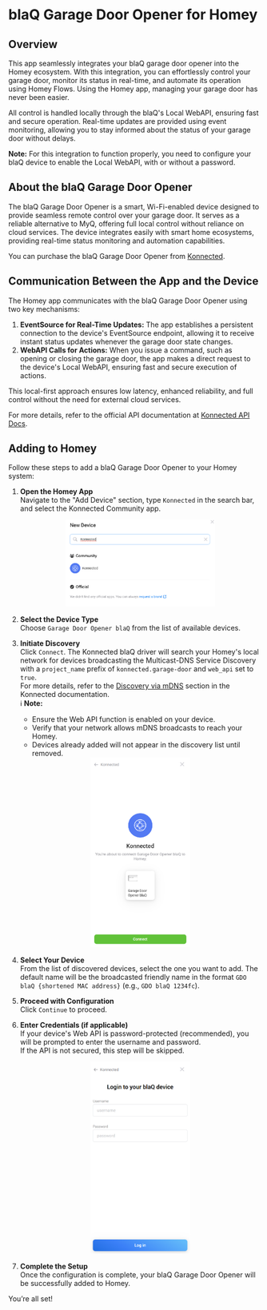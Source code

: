 # blaQ Garage Door Opener for Homey

## Overview

This app seamlessly integrates your blaQ garage door opener into the Homey ecosystem. With this integration, you can effortlessly control your garage door, monitor its status in real-time, and automate its operation using Homey Flows. Using the Homey app, managing your garage door has never been easier.

All control is handled locally through the blaQ's Local WebAPI, ensuring fast and secure operation. Real-time updates are provided using event monitoring, allowing you to stay informed about the status of your garage door without delays.

**Note:** For this integration to function properly, you need to configure your blaQ device to enable the Local WebAPI, with or without a password.

## About the blaQ Garage Door Opener

The blaQ Garage Door Opener is a smart, Wi-Fi-enabled device designed to provide seamless remote control over your garage door. It serves as a reliable alternative to MyQ, offering full local control without reliance on cloud services. The device integrates easily with smart home ecosystems, providing real-time status monitoring and automation capabilities.

You can purchase the blaQ Garage Door Opener from [Konnected](https://konnected.io/products/smart-garage-door-opener-blaq-myq-alternative).

## Communication Between the App and the Device

The Homey app communicates with the blaQ Garage Door Opener using two key mechanisms:

1. **EventSource for Real-Time Updates:** The app establishes a persistent connection to the device's EventSource endpoint, allowing it to receive instant status updates whenever the garage door state changes.
2. **WebAPI Calls for Actions:** When you issue a command, such as opening or closing the garage door, the app makes a direct request to the device's Local WebAPI, ensuring fast and secure execution of actions.

This local-first approach ensures low latency, enhanced reliability, and full control without the need for external cloud services.

For more details, refer to the official API documentation at [Konnected API Docs](https://konnected.readme.io/reference/gdo-blaq-introduction).

## Adding to Homey

Follow these steps to add a blaQ Garage Door Opener to your Homey system:

1. **Open the Homey App**  
    Navigate to the "Add Device" section, type `Konnected` in the search bar, and select the Konnected Community app.  
    <center>
    <img src="docs/add_device.png" alt="Add Konnected Device" width="300" />
    </center>

2. **Select the Device Type**  
    Choose `Garage Door Opener blaQ` from the list of available devices.

3. **Initiate Discovery**  
    Click `Connect`. The Konnected blaQ driver will search your Homey's local network for devices broadcasting the Multicast-DNS Service Discovery with a `project_name` prefix of `konnected.garage-door` and `web_api` set to `true`.  
    For more details, refer to the [Discovery via mDNS](https://konnected.readme.io/reference/introduction-1#discovery-via-mdns) section in the Konnected documentation.  
    ℹ️ **Note:**  
    - Ensure the Web API function is enabled on your device.  
    - Verify that your network allows mDNS broadcasts to reach your Homey.  
    - Devices already added will not appear in the discovery list until removed.  
    <center>
    <img src="docs/add_blaq.png" alt="Add blaQ Device" width="200" />
    </center>

4. **Select Your Device**  
    From the list of discovered devices, select the one you want to add. The default name will be the broadcasted friendly name in the format `GDO blaQ {shortened MAC address}` (e.g., `GDO blaQ 1234fc`).

5. **Proceed with Configuration**  
    Click `Continue` to proceed.

6. **Enter Credentials (if applicable)**  
    If your device's Web API is password-protected (recommended), you will be prompted to enter the username and password.  
    If the API is not secured, this step will be skipped.  
    <center>
    <img src="docs/api_creds.png" alt="Enter Username and Password" width="200" />
    </center>

7. **Complete the Setup**  
    Once the configuration is complete, your blaQ Garage Door Opener will be successfully added to Homey.

You’re all set!